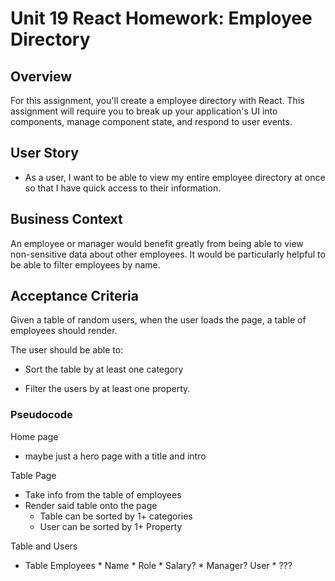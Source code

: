 # Unit 19 React Homework: Employee Directory

## Overview

For this assignment, you'll create a employee directory with React. This assignment will require you to break up your application's UI into components, manage component state, and respond to user events.

## User Story

* As a user, I want to be able to view my entire employee directory at once so that I have quick access to their information.

## Business Context

An employee or manager would benefit greatly from being able to view non-sensitive data about other employees. It would be particularly helpful to be able to filter employees by name.

## Acceptance Criteria

Given a table of random users, when the user loads the page, a table of employees should render. 

The user should be able to:

  * Sort the table by at least one category

  * Filter the users by at least one property.


### Pseudocode

Home page
  - maybe just a hero page with a title and intro

Table Page
  - Take info from the table of employees
  - Render said table onto the page
      * Table can be sorted by 1+ categories
      * User can be sorted by 1+ Property

Table and Users
  - Table
      Employees
        * Name
        * Role
        * Salary?
        * Manager?
      User
        * ???